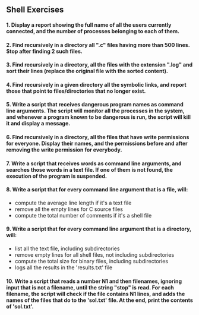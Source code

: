 ## Shell Exercises
#### 1.  Display a report showing the full name of all the users currently connected, and the number of processes belonging to each of them.   
#### 2.  Find recursively in a directory all ".c" files having more than 500 lines. Stop after finding 2 such files.
#### 3.  Find recursively in a directory, all the files with the extension ".log" and sort their lines (replace the original file with the sorted content).	 
#### 4.  Find recursively in a given directory all the symbolic links, and report those that point to files/directories that no longer exist.  
#### 5.  Write a script that receives dangerous program names as command line arguments. The script will monitor all the processes in the system, and whenever a program known to be dangerous is run, the script will kill it and display a message.	
#### 6.  Find recursively in a directory, all the files that have write permissions for everyone. Display their names, and the permissions before and after removing the write permission for everybody.
#### 7.  Write a script that receives words as command line arguments, and searches those words in a text file. If one of them is not found, the execution of the program is suspended.
#### 8.  Write a script that for every command line argument that is a file, will:
   - compute the average line length if it's a text file
   - remove all the empty lines for C source files
   - compute the total number of comments if it's a shell file   
#### 9. Write a script that for every command line argument that is a directory, will:
   - list all the text file, including subdirectories
   - remove empty lines for all shell files, not including subdirectories
   - compute the total size for binary files, including subdirectories
   - logs all the results in the 'results.txt' file
#### 10. Write a script that reads a number N1 and then filenames, ignoring input that is not a filename, until the string "stop" is read. For each filename, the script will check if the file contains N1 lines, and adds the names of the files that do to the 'sol.txt' file. At the end, print the contents of 'sol.txt'.
